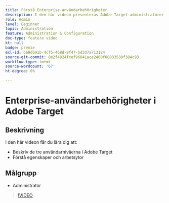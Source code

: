 ```yaml
---
title: Förstå Enterprise-användarbehörigheter
description: I den här videon presenteras Adobe Target-administratörer för användarbehörigheter, egenskaper och arbetsytor. I den här videon får du lära dig mer om de olika användarnivåerna och hur du använder egenskaper och arbetsytor för att styra åtkomsten till användarna.
role: Admin
level: Beginner
topic: Administration
feature: Administration & Configuration
doc-type: feature video
kt: null
badge: premie
exl-id: bb8d691b-4cf5-468d-8f47-bd3d7a713124
source-git-commit: 0e2f4824fcef96841ace2460f68033530f384c93
workflow-type: tm+mt
source-wordcount: '67'
ht-degree: 0%

---
```


# Enterprise-användarbehörigheter i Adobe Target

## Beskrivning

I den här videon får du lära dig att:

* Beskriv de tre användarnivåerna i Adobe Target
* Förstå egenskaper och arbetsytor

## Målgrupp

* Administratör

>[!VIDEO](https://video.tv.adobe.com/v/19042/?quality=12)
